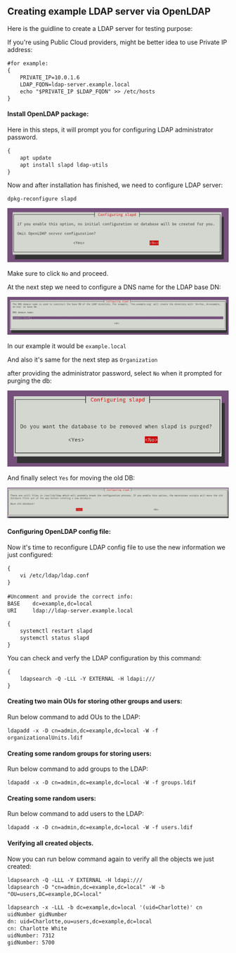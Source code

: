 ## Creating example LDAP server via OpenLDAP

Here is the guidline to create a LDAP server for testing purpose:

If you're using Public Cloud providers, might be better idea to use Private IP address:

```
#for example:
{
    PRIVATE_IP=10.0.1.6
    LDAP_FQDN=ldap-server.example.local
    echo "$PRIVATE_IP $LDAP_FQDN" >> /etc/hosts
}
```

#### Install OpenLDAP package:

Here in this steps, it will prompt you for configuring LDAP administrator password.

```
{
    apt update
    apt install slapd ldap-utils
}
```

Now and after installation has finished, we need to configure LDAP server:

```
dpkg-reconfigure slapd
```
![alt text](images/image.png)

Make sure to click `No` and proceed.

At the next step we need to configure a DNS name for the LDAP base DN:

![alt text](images/image-1.png)

In our example it would be `example.local`

And also it's same for the next step as `Organization`

after providing the administrator password, select `No` when it prompted for purging the db:

![alt text](images/image-2.png)

And finally select `Yes` for moving the old DB:

![alt text](images/image-3.png)


#### Configuring OpenLDAP config file:

Now it's time to reconfigure LDAP config file to use the new information we just configured:

```
{
    vi /etc/ldap/ldap.conf
}

#Uncomment and provide the correct info:
BASE    dc=example,dc=local
URI     ldap://ldap-server.example.local
```

```
{
    systemctl restart slapd
    systemctl status slapd
}
```

You can check and verfy the LDAP configuration by this command:

```
{
    ldapsearch -Q -LLL -Y EXTERNAL -H ldapi:///
}
```

#### Creating two main OUs for storing other groups and users:

Run below command to add OUs to the LDAP:

```
ldapadd -x -D cn=admin,dc=example,dc=local -W -f organizationalUnits.ldif
```

#### Creating some random groups for storing users:

Run below command to add groups to the LDAP:

```
ldapadd -x -D cn=admin,dc=example,dc=local -W -f groups.ldif
```

#### Creating some random users:

Run below command to add users to the LDAP:

```
ldapadd -x -D cn=admin,dc=example,dc=local -W -f users.ldif
```

#### Verifying all created objects.

Now you can run below command again to verify all the objects we just created:

```
ldapsearch -Q -LLL -Y EXTERNAL -H ldapi:///
ldapsearch -D "cn=admin,dc=example,dc=local" -W -b "OU=users,DC=example,DC=local"
```

```
ldapsearch -x -LLL -b dc=example,dc=local '(uid=Charlotte)' cn uidNumber gidNumber
dn: uid=Charlotte,ou=users,dc=example,dc=local
cn: Charlotte White
uidNumber: 7312
gidNumber: 5700
```
